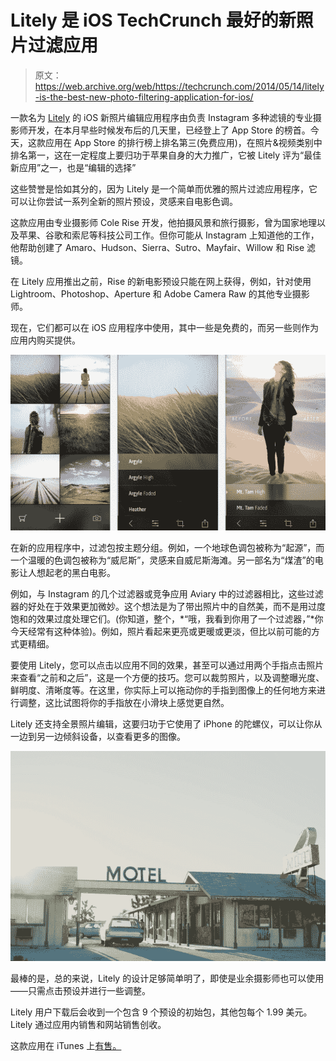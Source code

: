 # Litely 是 iOS TechCrunch 最好的新照片过滤应用

> 原文：<https://web.archive.org/web/https://techcrunch.com/2014/05/14/litely-is-the-best-new-photo-filtering-application-for-ios/>

一款名为 [Litely](https://web.archive.org/web/20221208152159/https://itunes.apple.com/us/app/litely/id850707754?mt=8) 的 iOS 新照片编辑应用程序由负责 Instagram 多种滤镜的专业摄影师开发，在本月早些时候发布后的几天里，已经登上了 App Store 的榜首。今天，这款应用在 App Store 的排行榜上排名第三(免费应用)，在照片&视频类别中排名第一，这在一定程度上要归功于苹果自身的大力推广，它被 Litely 评为“最佳新应用”之一，也是“编辑的选择”

这些赞誉是恰如其分的，因为 Litely 是一个简单而优雅的照片过滤应用程序，它可以让你尝试一系列全新的照片预设，灵感来自电影色调。

这款应用由专业摄影师 Cole Rise 开发，他拍摄风景和旅行摄影，曾为国家地理以及苹果、谷歌和索尼等科技公司工作。但你可能从 Instagram 上知道他的工作，他帮助创建了 Amaro、Hudson、Sierra、Sutro、Mayfair、Willow 和 Rise 滤镜。

在 Litely 应用推出之前，Rise 的新电影预设只能在网上获得，例如，针对使用 Lightroom、Photoshop、Aperture 和 Adobe Camera Raw 的其他专业摄影师。

现在，它们都可以在 iOS 应用程序中使用，其中一些是免费的，而另一些则作为应用内购买提供。

![litely](img/5895a5e89e01bd01888bd8e4e91ceef8.png)

在新的应用程序中，过滤包按主题分组。例如，一个地球色调包被称为“起源”，而一个温暖的色调包被称为“威尼斯”，灵感来自威尼斯海滩。另一部名为“煤渣”的电影让人想起老的黑白电影。

例如，与 Instagram 的几个过滤器或竞争应用 Aviary 中的过滤器相比，这些过滤器的好处在于效果更加微妙。这个想法是为了带出照片中的自然美，而不是用过度饱和的效果过度处理它们。(你知道，整个，*“哦，我看到你用了一个过滤器，”*你今天经常有这种体验)。例如，照片看起来更亮或更暖或更淡，但比以前可能的方式更精细。

要使用 Litely，您可以点击以应用不同的效果，甚至可以通过用两个手指点击照片来查看“之前和之后”，这是一个方便的技巧。您可以裁剪照片，以及调整曝光度、鲜明度、清晰度等。在这里，你实际上可以拖动你的手指到图像上的任何地方来进行调整，这比试图将你的手指放在小滑块上感觉更自然。

Litely 还支持全景照片编辑，这要归功于它使用了 iPhone 的陀螺仪，可以让你从一边到另一边倾斜设备，以查看更多的图像。

![heather-faded](img/756805ba17b7394b0a1339311315bdc1.png)

最棒的是，总的来说，Litely 的设计足够简单明了，即使是业余摄影师也可以使用——只需点击预设并进行一些调整。

Litely 用户下载后会收到一个包含 9 个预设的初始包，其他包每个 1.99 美元。Litely 通过应用内销售和网站销售创收。

这款应用在 iTunes 上[有售。](https://web.archive.org/web/20221208152159/https://itunes.apple.com/us/app/litely/id850707754?mt=8)